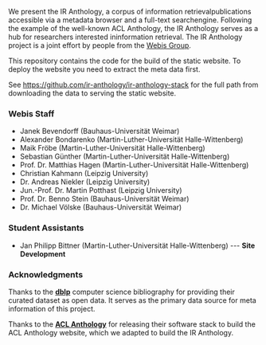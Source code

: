 We present the IR Anthology, a corpus of information retrievalpublications accessible via a metadata browser and a full-text searchengine. Following the example of the well-known ACL Anthology, the IR Anthology serves as a hub for researchers interested ininformation retrieval. The IR Anthology project is a joint effort by people from the [Webis Group](https://webis.de/). 

This repository contains the code for the build of the static website. To deploy the website you need to extract the meta data first. 

See https://github.com/ir-anthology/ir-anthology-stack for the full path from downloading the data to serving the static website.

### Webis Staff

+ Janek Bevendorff (Bauhaus-Universität Weimar)
+ Alexander Bondarenko (Martin-Luther-Universität Halle-Wittenberg)
+ Maik Fröbe (Martin-Luther-Universität Halle-Wittenberg)
+ Sebastian Günther (Martin-Luther-Universität Halle-Wittenberg)
+ Prof. Dr. Matthias Hagen (Martin-Luther-Universität Halle-Wittenberg)
+ Christian Kahmann (Leipzig University)
+ Dr. Andreas Niekler (Leipzig University)
+ Jun.-Prof. Dr. Martin Potthast (Leipzig University)
+ Prof. Dr. Benno Stein (Bauhaus-Universität Weimar)
+ Dr. Michael Völske (Bauhaus-Universität Weimar)

### Student Assistants

+ Jan Philipp Bittner (Martin-Luther-Universität Halle-Wittenberg) --- **Site Development**

### Acknowledgments

Thanks to the **[dblp](https://dblp.uni-trier.de/)** computer science bibliography for providing their curated dataset as open data. It serves as the primary data source for meta information of this project.

Thanks to the **[ACL Anthology](https://www.aclweb.org/anthology/)** for releasing their software stack to build the ACL Anthology website, which we adapted to build the IR Anthology.
